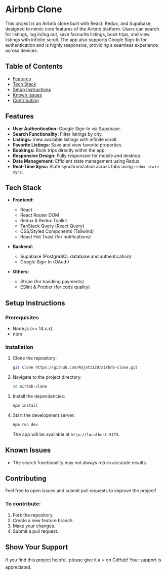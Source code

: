 # Airbnb Clone

This project is an Airbnb clone built with React, Redux, and Supabase, designed to mimic core features of the Airbnb platform. Users can search for listings, log in/log out, save favourite listings, book trips, and view listings with infinite scroll. The app also supports Google Sign-In for authentication and is highly responsive, providing a seamless experience across devices.

## Table of Contents

- [Features](#features)
- [Tech Stack](#tech-stack)
- [Setup Instructions](#setup-instructions)
- [Known Issues](#known-issues)
- [Contributing](#contributing)

## Features

- **User Authentication:** Google Sign-In via Supabase.
- **Search Functionality:** Filter listings by city.
- **Listings:** View available listings with infinite scroll.
- **Favorite Listings:** Save and view favorite properties.
- **Bookings:** Book trips directly within the app.
- **Responsive Design:** Fully responsive for mobile and desktop.
- **Data Management:** Efficient state management using Redux.
- **Real-Time Sync:** State synchronization across tabs using `redux-state-sync`.

## Tech Stack

- **Frontend:**

  - React
  - React Router DOM
  - Redux & Redux Toolkit
  - TanStack Query (React Query)
  - CSS/Styled Components (Tailwind)
  - React Hot Toast (for notifications)

- **Backend:**

  - Supabase (PostgreSQL database and authentication)
  - Google Sign-In (OAuth)

- **Others:**
  - Stripe (for handling payments)
  - ESlint & Prettier (for code quality)

## Setup Instructions

### Prerequisites

- Node.js (>= 14.x.x)
- npm

### Installation

1. Clone the repository:

   ```bash
   git clone https://github.com/Rajat1120/airbnb-clone.git
   ```

2. Navigate to the project directory:

   ```bash
   cd airbnb-clone
   ```

3. Install the dependencies:

   ```bash
   npm install
   ```

4. Start the development server:

   ```bash
   npm run dev
   ```

   The app will be available at `http://localhost:5173`.

## Known Issues

- The search functionality may not always return accurate results.

## Contributing

Feel free to open issues and submit pull requests to improve the project!

### To contribute:

1. Fork the repository.
2. Create a new feature branch.
3. Make your changes.
4. Submit a pull request.

## Show Your Support

If you find this project helpful, please give it a ⭐️ on GitHub! Your support is appreciated.
